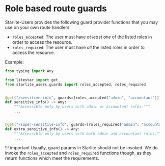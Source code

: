 # Role based route guards

Starlite-Users provides the following guard provider functions that you may use on your own route handlers:

* `roles_accepted`: The user must have _at least one_ of the listed roles in order to access the resource.
* `roles_required`: The user must have _all_ the listed roles in order to access the resource.

Example:

```python
from typing import Any

from litestar import get
from starlite_users.guards import roles_accepted, roles_required


@get("/sensitive-info", guards=[roles_accepted("admin", "accountant")])
def sensitive_info() -> Any:
    """Accessible only by users with admin or accountant roles."""
    ...


@get("/super-sensitive-info", guards=[roles_required("admin", "accountant")])
def extra_sensitive_info() -> Any:
    """Accessible only by users with both admin and accountant roles."""
    ...
```

!!! important
    Usually, guard params in Starlite should not be invoked. We do invoke the `roles_accepted` and `roles_required` functions though, as they return functions which meet the requirements.
